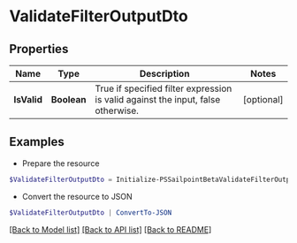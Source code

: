 # ValidateFilterOutputDto
## Properties

Name | Type | Description | Notes
------------ | ------------- | ------------- | -------------
**IsValid** | **Boolean** | True if specified filter expression is valid against the input, false otherwise. | [optional] 

## Examples

- Prepare the resource
```powershell
$ValidateFilterOutputDto = Initialize-PSSailpointBetaValidateFilterOutputDto  -IsValid null
```

- Convert the resource to JSON
```powershell
$ValidateFilterOutputDto | ConvertTo-JSON
```

[[Back to Model list]](../README.md#documentation-for-models) [[Back to API list]](../README.md#documentation-for-api-endpoints) [[Back to README]](../README.md)

